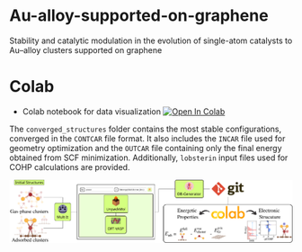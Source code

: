 # Au-alloy-supported-on-graphene
Stability and catalytic modulation in the evolution of single-atom catalysts to Au–alloy clusters supported on graphene

# Colab
* Colab notebook for data visualization [![Open In Colab](https://colab.research.google.com/assets/colab-badge.svg)](https://colab.research.google.com/drive/1nlk0nvFGPDAAtO6J8oSc2dNsEmlUh2c0?usp=sharing)



The `converged_structures` folder contains the most stable configurations, converged in the `CONTCAR` file format. It also includes the `INCAR` file used for geometry optimization and the `OUTCAR` file containing only the final energy obtained from SCF minimization. Additionally, `lobsterin` input files used for COHP calculations are provided.  

<img title="Workflow" src="workflow.png">
